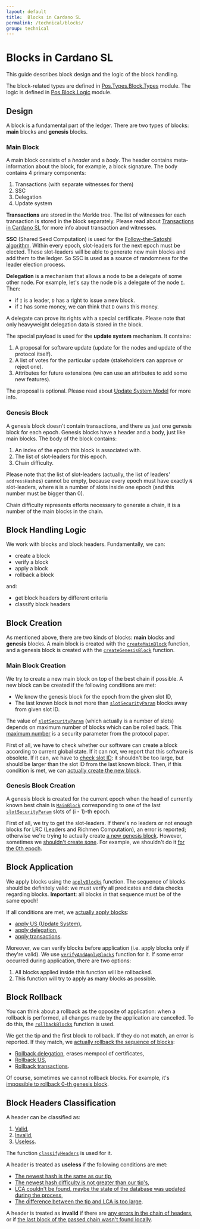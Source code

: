 ```yaml
---
layout: default
title:  Blocks in Cardano SL
permalink: /technical/blocks/
group: technical
---
```


[//]: # (Reviewed at ac0126b2753f1f5ca6fbfb555783fbeb1aa141bd)

# Blocks in Cardano SL

This guide describes block design and the logic of the block handling.

The block-related types are defined in [Pos.Types.Block.Types](https://github.com/input-output-hk/cardano-sl/blob/63adb31e813e21ec9da21cfa69984840308bbfa2/src/Pos/Types/Block/Types.hs) module. The logic is defined in [Pos.Block.Logic](https://github.com/input-output-hk/cardano-sl/blob/517a72801c0bbb11a34c8d6a6d528fff5f094471/src/Pos/Block/Logic.hs) module.

## Design

A block is a fundamental part of the ledger. There are two types of blocks: **main** blocks and **genesis** blocks.

### Main Block

A main block consists of a *header* and a *body*. The header contains meta-information about the block,
for example, a block signature. The body contains 4 primary components:

1. Transactions (with separate witnesses for them)
2. SSC
3. Delegation
4. Update system

**Transactions** are stored in the Merkle tree. The list of witnesses for each transaction is stored in the block separately.
Please read about [Transactions in Cardano SL](/cardano/transactions/) for more info about transaction and witnesses.

**SSC** (Shared Seed Computation) is used for the [Follow-the-Satoshi algorithm](/cardano/proof-of-stake/#follow-the-satoshi).
Within every epoch, slot-leaders for the next epoch must be elected. These slot-leaders will be able to generate new main blocks and add them to the ledger. So SSC is used as a source of randomness for the leader election process.  

**Delegation** is a mechanism that allows a node to be a delegate of some other node. For example, let's say the node `D` is a delegate of the node `I`. Then:

* if `I` is a leader, `D` has a right to issue a new block.
* if `I` has some money, we can think that `D` owns this money.

A delegate can prove its rights with a special certificate. Please note that only heavyweight delegation data is stored in the block.

The special payload is used for the **update system** mechanism. It contains:

1. A proposal for software update (update for the nodes and update of the protocol itself).
2. A list of votes for the particular update (stakeholders can approve or reject one).
3. Attributes for future extensions (we can use an attributes to add some new features).

The proposal is optional. Please read about [Update System Model](/cardano/update-mechanism/) for more info.

### Genesis Block

A genesis block doesn't contain transactions, and there us just one genesis block for each epoch. Genesis blocks have a header and a body, just like main blocks. The body of the block contains:

1. An index of the epoch this block is associated with.
2. The list of slot-leaders for this epoch.
3. Chain difficulty.

Please note that the list of slot-leaders (actually, the list of leaders' `addressHash`es) cannot be empty, because every epoch must have exactly `N` slot-leaders, where `N` is a number of slots inside one epoch (and this number must be bigger than 0).

Chain difficulty represents efforts necessary to generate a chain, it is a number of the main blocks in the chain.

## Block Handling Logic

We work with blocks and block headers. Fundamentally, we can:

* create a block
* verify a block
* apply a block
* rollback a block

and:

* get block headers by different criteria
* classify block headers

## Block Creation

As mentioned above, there are two kinds of blocks: **main** blocks and **genesis** blocks.
A main block is created with the
[`createMainBlock`](https://github.com/input-output-hk/cardano-sl/blob/517a72801c0bbb11a34c8d6a6d528fff5f094471/src/Pos/Block/Logic.hs#L29)
function, and a genesis block is created with the
[`createGenesisBlock`](https://github.com/input-output-hk/cardano-sl/blob/517a72801c0bbb11a34c8d6a6d528fff5f094471/src/Pos/Block/Logic.hs#L28)
function.

### Main Block Creation

We try to create a new main block on top of the best chain if possible.
A new block can be created if the following conditions are met:

* We know the genesis block for the epoch from the given slot ID,
* The last known block is not more than [`slotSecurityParam`](https://github.com/input-output-hk/cardano-sl/blob/517a72801c0bbb11a34c8d6a6d528fff5f094471/src/Pos/Block/Logic.hs#L55) blocks away from given slot ID.

The value of [`slotSecurityParam`](https://github.com/input-output-hk/cardano-sl/blob/517a72801c0bbb11a34c8d6a6d528fff5f094471/src/Pos/Constants.hs#L103)
(which actually is a number of slots) depends on maximum number of blocks
which can be rolled back. This [maximum number](https://github.com/input-output-hk/cardano-sl/blob/517a72801c0bbb11a34c8d6a6d528fff5f094471/src/Pos/Constants.hs#L98)
is a security parameter from the protocol paper.

First of all, we have to check whether our software can create a block
according to current global state. If it can not, we report that this
software is obsolete. If it can, we have to [check slot ID](https://github.com/input-output-hk/cardano-sl/blob/517a72801c0bbb11a34c8d6a6d528fff5f094471/src/Pos/Block/Logic.hs#L633):
it shouldn't be too large, but should be larger than the slot ID from the last
known block. Then, if this condition is met, we can [actually create the new block](https://github.com/input-output-hk/cardano-sl/blob/517a72801c0bbb11a34c8d6a6d528fff5f094471/src/Pos/Block/Logic.hs#L646).

### Genesis Block Creation

A genesis block is created for the current epoch when the head of currently known
best chain is [`MainBlock`](https://github.com/input-output-hk/cardano-sl/blob/517a72801c0bbb11a34c8d6a6d528fff5f094471/src/Pos/Block/Logic.hs#L76)
corresponding to one of the last [`slotSecurityParam`](https://github.com/input-output-hk/cardano-sl/blob/517a72801c0bbb11a34c8d6a6d528fff5f094471/src/Pos/Constants.hs#L103) slots of (i - 1)-th epoch.

First of all, we try to get the slot-leaders. If there's no leaders or not enough blocks for LRC (Leaders and Richmen Computation), an error is reported; otherwise we're trying to actually create [a new genesis block](https://github.com/input-output-hk/cardano-sl/blob/517a72801c0bbb11a34c8d6a6d528fff5f094471/src/Pos/Block/Logic.hs#L581). However, sometimes we [shouldn't create śone](https://github.com/input-output-hk/cardano-sl/blob/517a72801c0bbb11a34c8d6a6d528fff5f094471/src/Pos/Block/Logic.hs#L558). For example, we shouldn't do it [for the 0th epoch](https://github.com/input-output-hk/cardano-sl/blob/517a72801c0bbb11a34c8d6a6d528fff5f094471/src/Pos/Block/Logic.hs#L560).

## Block Application

We apply blocks using the [`applyBlocks`](https://github.com/input-output-hk/cardano-sl/blob/517a72801c0bbb11a34c8d6a6d528fff5f094471/src/Pos/Block/Logic.hs#L474)
function. The sequence of blocks should be definitely valid:
we must verify all predicates and data checks regarding blocks.
**Important**: all blocks in that sequence must be of the same epoch!

If all conditions are met, we [actually apply blocks](https://github.com/input-output-hk/cardano-sl/blob/517a72801c0bbb11a34c8d6a6d528fff5f094471/src/Pos/Block/Logic/Internal.hs#L77):

* [apply US (Update System)](https://github.com/input-output-hk/cardano-sl/blob/517a72801c0bbb11a34c8d6a6d528fff5f094471/src/Pos/Update/Logic/Global.hs#L60),
* [apply delegation](https://github.com/input-output-hk/cardano-sl/blob/517a72801c0bbb11a34c8d6a6d528fff5f094471/src/Pos/Delegation/Logic.hs#L290),
* [apply transactions](https://github.com/input-output-hk/cardano-sl/blob/517a72801c0bbb11a34c8d6a6d528fff5f094471/src/Pos/Txp/Logic.hs#L72).

Moreover, we can verify blocks before application (i.e. apply blocks only if
they're valid). We use [`verifyAndApplyBlocks`](https://github.com/input-output-hk/cardano-sl/blob/517a72801c0bbb11a34c8d6a6d528fff5f094471/src/Pos/Block/Logic.hs#L404)
function for it. If some error occurred during application, there are two options:

1. All blocks applied inside this function will be rollbacked.
2. This function will try to apply as many blocks as possible.

## Block Rollback

You can think about a rollback as the opposite of application: when a rollback is
performed, all changes made by the application are cancelled. To do this, the
[`rollbackBlocks`](https://github.com/input-output-hk/cardano-sl/blob/517a72801c0bbb11a34c8d6a6d528fff5f094471/src/Pos/Block/Logic.hs#L491)
function is used.

We get the tip and the first block to rollback. If they do not match,
an error is reported. If they match, we
[actually rollback the sequence of blocks](https://github.com/input-output-hk/cardano-sl/blob/517a72801c0bbb11a34c8d6a6d528fff5f094471/src/Pos/Block/Logic/Internal.hs#L107):

* [Rollback delegation](https://github.com/input-output-hk/cardano-sl/blob/517a72801c0bbb11a34c8d6a6d528fff5f094471/src/Pos/Delegation/Logic.hs#L327), erases mempool of certificates,
* [Rollback US](https://github.com/input-output-hk/cardano-sl/blob/517a72801c0bbb11a34c8d6a6d528fff5f094471/src/Pos/Update/Logic/Global.hs#L86),
* [Rollback transactions](https://github.com/input-output-hk/cardano-sl/blob/517a72801c0bbb11a34c8d6a6d528fff5f094471/src/Pos/Txp/Logic.hs#L224).

Of course, sometimes we cannot rollback blocks. For example, it's [impossible to rollback 0-th genesis block](https://github.com/input-output-hk/cardano-sl/blob/517a72801c0bbb11a34c8d6a6d528fff5f094471/src/Pos/Block/Logic/Internal.hs#L118).

## Block Headers Classification

A header can be classified as:

1. [Valid](https://github.com/input-output-hk/cardano-sl/blob/517a72801c0bbb11a34c8d6a6d528fff5f094471/src/Pos/Block/Logic.hs#L196),
2. [Invalid](https://github.com/input-output-hk/cardano-sl/blob/517a72801c0bbb11a34c8d6a6d528fff5f094471/src/Pos/Block/Logic.hs#L198),
3. [Useless](https://github.com/input-output-hk/cardano-sl/blob/517a72801c0bbb11a34c8d6a6d528fff5f094471/src/Pos/Block/Logic.hs#L197).

The function [`classifyHeaders`](https://github.com/input-output-hk/cardano-sl/blob/517a72801c0bbb11a34c8d6a6d528fff5f094471/src/Pos/Block/Logic.hs#L207)
is used for it.

A header is treated as **useless** if the following conditions are met:

* [The newest hash is the same as our tip](https://github.com/input-output-hk/cardano-sl/blob/517a72801c0bbb11a34c8d6a6d528fff5f094471/src/Pos/Block/Logic.hs#L219),
* [The newest hash difficulty is not greater than our tip's](https://github.com/input-output-hk/cardano-sl/blob/517a72801c0bbb11a34c8d6a6d528fff5f094471/src/Pos/Block/Logic.hs#L221),
* [LCA couldn't be found, maybe the state of the database was updated during the process](https://github.com/input-output-hk/cardano-sl/blob/517a72801c0bbb11a34c8d6a6d528fff5f094471/src/Pos/Block/Logic.hs#L223),
* [The difference between the tip and LCA is too large](https://github.com/input-output-hk/cardano-sl/blob/517a72801c0bbb11a34c8d6a6d528fff5f094471/src/Pos/Block/Logic.hs#L241).

A header is treated as **invalid** if there are
[any errors in the chain of headers](https://github.com/input-output-hk/cardano-sl/blob/517a72801c0bbb11a34c8d6a6d528fff5f094471/src/Pos/Block/Logic.hs#L215),
or if [the last block of the passed chain wasn't found locally](https://github.com/input-output-hk/cardano-sl/blob/517a72801c0bbb11a34c8d6a6d528fff5f094471/src/Pos/Block/Logic.hs#L217).
